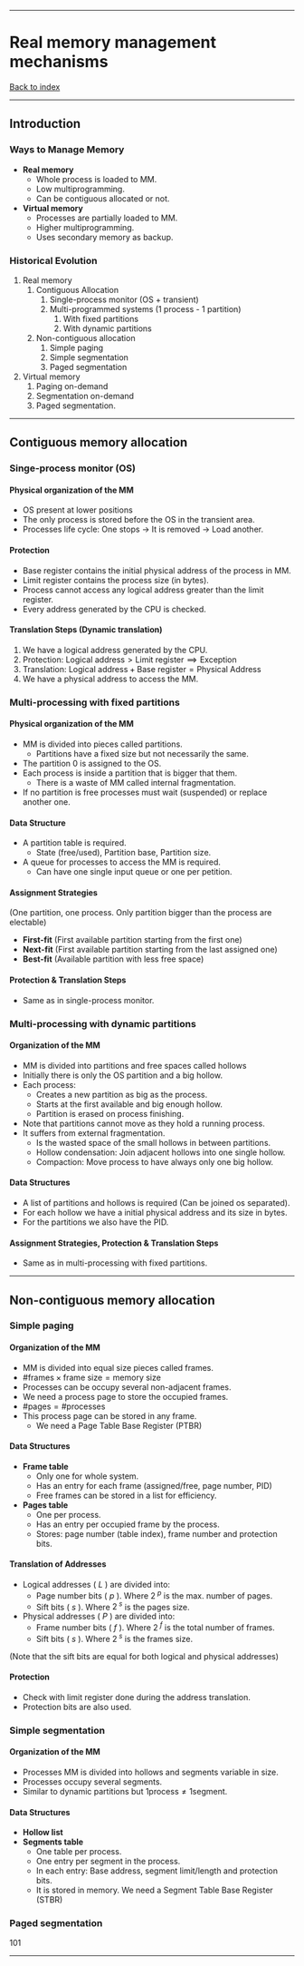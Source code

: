 
---
# Real memory management mechanisms

[Back to index](../index.md)

---
## Introduction
### Ways to Manage Memory
- **Real memory**
	- Whole process is loaded to MM.
	- Low multiprogramming.
	- Can be contiguous allocated or not.
- **Virtual memory**
	- Processes are partially loaded to MM.
	- Higher multiprogramming.
	- Uses secondary memory as backup.
### Historical Evolution
1. Real memory
	1. Contiguous Allocation
		1. Single-process monitor (OS + transient)
		2. Multi-programmed systems (1 process - 1 partition)
			1. With fixed partitions
			2. With dynamic partitions
	2. Non-contiguous allocation
		1. Simple paging
		2. Simple segmentation
		3. Paged segmentation
2. Virtual memory
	1. Paging on-demand
	2. Segmentation on-demand
	3. Paged segmentation.

---
## Contiguous memory allocation
### Singe-process monitor (OS)
#### Physical organization of the MM
- OS present at lower positions
- The only process is stored before the OS in the transient area.
- Processes life cycle: One stops -> It is removed -> Load another.
#### Protection
- Base register contains the initial physical address of the process in MM.
- Limit register contains the process size (in bytes).
- Process cannot access any logical address greater than the limit register.
- Every address generated by the CPU is checked.
#### Translation Steps (Dynamic translation)
1. We have a logical address generated by the CPU.
2. Protection:  $\text{Logical address} > \text{Limit register} \implies \text{Exception}$
3. Translation: $\text{Logical address} + \text{Base register} = \text{Physical Address}$
4. We have a physical address to access the MM.

### Multi-processing with fixed partitions
#### Physical organization of the MM
- MM is divided into pieces called partitions.
	- Partitions have a fixed size but not necessarily the same.
- The partition 0 is assigned to the OS.
- Each process is inside a partition that is bigger that them.
	- There is a waste of MM called internal fragmentation.
- If no partition is free processes must wait (suspended) or replace another one.
#### Data Structure
- A partition table is required.
	- State (free/used), Partition base, Partition size.
- A queue for processes to access the MM is required.
	- Can have one single input queue or one per petition.
#### Assignment Strategies
(One partition, one process. Only partition bigger than the process are electable)
- **First-fit** (First available partition starting from the first one)
- **Next-fit** (First available partition starting from the last assigned one)
- **Best-fit** (Available partition with less free space)

#### Protection & Translation Steps
- Same as in single-process monitor.

### Multi-processing with dynamic partitions
#### Organization of the MM
- MM is divided into partitions and free spaces called hollows
- Initially there is only the OS partition and a big hollow.
- Each process:
	- Creates a new partition as big as the process.
	- Starts at the first available and big enough hollow.
	- Partition is erased on process finishing.
- Note that partitions cannot move as they hold a running process.
- It suffers from external fragmentation.
	- Is the wasted space of the small hollows in between partitions.
	- Hollow condensation: Join adjacent hollows into one single hollow.
	- Compaction: Move process to have always only one big hollow.
#### Data Structures
- A list of partitions and hollows is required (Can be joined os separated).
- For each hollow we have a initial physical address and its size in bytes.
- For the partitions we also have the PID.
#### Assignment Strategies, Protection & Translation Steps
- Same as in multi-processing with fixed partitions.

---
## Non-contiguous memory allocation
### Simple paging
#### Organization of the MM
- MM is divided into equal size pieces called frames.
- $\text{\# frames} \times \text{frame size} = \text{memory size}$
- Processes can be occupy several non-adjacent frames.
- We need a process page to store the occupied frames.
- $\text{\# pages} = \text{\# processes}$
- This process page can be stored in any frame.
	- We need a Page Table Base Register (PTBR)
#### Data Structures
- **Frame table**
	- Only one for whole system.
	- Has an entry for each frame (assigned/free, page number, PID)
	- Free frames can be stored in a list for efficiency.
- **Pages table**
	- One per process.
	- Has an entry per occupied frame by the process.
	- Stores: page number (table index),  frame number and protection bits.
#### Translation of Addresses
- Logical addresses ( $L$ ) are divided into:
	- Page number bits ( $p$ ).  Where $2^{\:p}$ is the max. number of pages.
	- Sift bits ( $s$ ). Where $2^{\:s}$ is the pages size.
- Physical addresses ( $P$ ) are divided into:
	- Frame number bits ( $f$ ).  Where $2^{\:f}$ is the total number of frames.
	- Sift bits ( $s$ ). Where $2^{\:s}$ is the frames size.

(Note that the sift bits are equal for both logical and physical addresses)
#### Protection
- Check with limit register done during the address translation.
- Protection bits are also used.

### Simple segmentation
#### Organization of the MM
- Processes MM is divided into hollows and segments variable in size.
- Processes occupy several segments.
- Similar to dynamic partitions but $1 \text{process} \neq 1 \text{segment}$.
#### Data Structures
- **Hollow list**
- **Segments table**
	- One table per process.
	- One entry per segment in the process.
	- In each entry: Base address, segment limit/length and protection bits.
	- It is stored in memory. We need a Segment Table Base Register (STBR)
### Paged segmentation

101

---